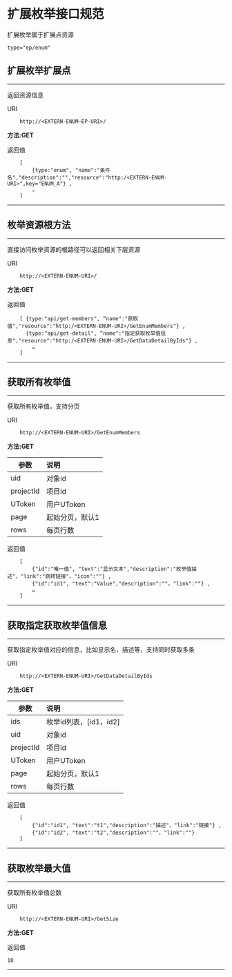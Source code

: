 # 扩展枚举接口规范

扩展枚举属于扩展点资源

	type="ep/enum"

## 扩展枚举扩展点
----------

返回资源信息

URI

		http://<EXTERN-ENUM—EP-URI>/

**方法:GET**

返回值

		[ 
			{type:"enum", "name":"条件名","description":"","resource":"http:/<EXTERN-ENUM-URI>",key="ENUM_A"} ,
			…
	    ] 
***



## 枚举资源根方法
----------

直接访问枚举资源的根路径可以返回相关下层资源

URI

		http://<EXTERN-ENUM-URI>/

**方法:GET**

返回值

		[ {type:"api/get-members", “name":"获取值","resource":"http:/<EXTERN-ENUM-URI>/GetEnumMembers"} ,
		  {type:"api/get-detail", “name":"指定获取枚举值信息","resource":"http:/<EXTERN-ENUM-URI>/GetDataDetailByIds"} ,
			…
	    ] 
***


## 获取所有枚举值
----------

获取所有枚举值，支持分页

URI

		http://<EXTERN-ENUM-URI>/GetEnumMembers

**方法:GET**


|参数 | 说明 |
| --- | :-- |
| uid| 对象id |
| projectId| 项目id |
| UToken | 用户UToken |
| page | 起始分页，默认1 |
| rows | 每页行数 |


返回值

		[ 
			{"id":"唯一值", "text":"显示文本","description":"枚举值描述"，"link":"跳转链接"，"icon":""} ,
		  	{"id":"id1", "text":"Value","description":""，"link":""} ,
			…
	    ] 
***


## 获取指定获取枚举值信息
----------

获取指定枚举值对应的信息，比如显示名，描述等，支持同时获取多条

URI

		http://<EXTERN-ENUM-URI>/GetDataDetailByIds

**方法:GET**


|参数 | 说明 |
| --- | :-- |
| ids | 枚举id列表，[id1，id2] |
| uid| 对象id |
| projectId| 项目id |
| UToken | 用户UToken |
| page | 起始分页，默认1 |
| rows | 每页行数 |


返回值

		[ 
			{"id":"id1", "text":"t1","description":"描述"，"link":"链接"} ,
		  	{"id":"id2", "text":"t2","description":""，"link":""}
	    ] 
***

## 获取枚举最大值
----------

获取所有枚举值总数

URI

		http://<EXTERN-ENUM-URI>/GetSize

**方法:GET**




返回值

	10

***